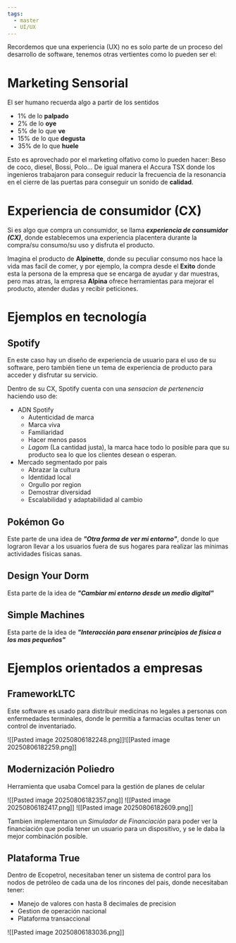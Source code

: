 ```yaml
---
tags:
  - master
  - UI/UX
---
```

Recordemos que una experiencia (UX) no es solo parte de un proceso del desarrollo de software, tenemos otras vertientes como lo pueden ser el:

# Marketing Sensorial
El ser humano recuerda algo a partir de los sentidos
- 1% de lo **palpado**
- 2% de lo **oye**
- 5% de lo que **ve**
- 15% de lo que **degusta**
- 35% de lo que **huele**

Esto es aprovechado por el marketing olfativo como lo pueden hacer: Beso de coco, diesel, Bossi, Polo... De igual manera el Accura TSX donde los ingenieros trabajaron para conseguir reducir la frecuencia de la resonancia en el cierre de las puertas para conseguir un sonido de **calidad**.

# Experiencia de consumidor (CX)

Si es algo que compra un consumidor, se llama ***experiencia de consumidor (CX)***, donde establecemos una experiencia placentera durante la compra/su consumo/su uso y disfruta el producto.

Imagina el producto de **Alpinette**, donde su peculiar consumo nos hace la vida mas facil de comer, y por ejemplo, la compra desde el **Exito** donde esta la persona de la empresa que se encarga de ayudar y dar muestras, pero mas atras, la empresa **Alpina** ofrece herramientas para mejorar el producto, atender dudas y recibir peticiones.

# Ejemplos en tecnología

## Spotify

En este caso hay un diseño de experiencia de usuario para el uso de su software, pero también tiene un tema de experiencia de producto para acceder y disfrutar su servicio.

Dentro de su CX, Spotify cuenta con una *sensacion de pertenencia* haciendo uso de:
- ADN Spotify
	- Autenticidad de marca
	- Marca viva
	- Familiaridad
	- Hacer menos pasos
	- *Lagom* (La cantidad justa), la marca hace todo lo posible para que su producto sea lo que los clientes desean o esperan.
- Mercado segmentado por pais
	- Abrazar la cultura
	- Identidad local
	- Orgullo por region
	- Demostrar diversidad
	- Escalabilidad y adaptabilidad al cambio

## Pokémon Go

Este parte de una idea de ***"Otra forma de ver mi entorno"***, donde lo que lograron llevar a los usuarios fuera de sus hogares para realizar las mínimas actividades físicas sanas.

## Design Your Dorm

Esta parte de la idea de ***"Cambiar mi entorno desde un medio digital"***

## Simple Machines

Esta parte de la idea de ***"Interacción para ensenar principios de física a los mas pequeños"***

# Ejemplos orientados a empresas

## FrameworkLTC

Este software es usado para distribuir medicinas no legales a personas con enfermedades terminales, donde le permitía a farmacias ocultas tener un control de inventariado.

![[Pasted image 20250806182248.png]]![[Pasted image 20250806182259.png]]

## Modernización Poliedro

Herramienta que usaba Comcel para la gestión de planes de celular

![[Pasted image 20250806182357.png]]
![[Pasted image 20250806182417.png]]
![[Pasted image 20250806182609.png]]

Tambien implementaron un *Simulador de Financiación* para poder ver la financiación que podia tener un usuario para un dispositivo, y se le daba la mejor combinación posible.

## Plataforma True

Dentro de Ecopetrol, necesitaban tener un sistema de control para los nodos de petróleo de cada una de los rincones del pais, donde necesitaban tener:
- Manejo de valores con hasta 8 decimales de precision
- Gestion de operación nacional
- Plataforma transaccional

![[Pasted image 20250806183036.png]]